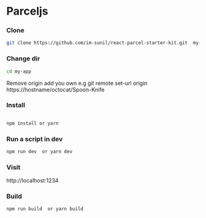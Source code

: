 # Parceljs


### Clone 

```sh 
git clone https://github.com/im-sunil/react-parcel-starter-kit.git  my-app
```

### Change dir 

```sh 
cd my-app
```

Remove origin add you own 
e.g git remote set-url origin https://hostname/octocat/Spoon-Knife

### Install

```sh 

npm install or yarn 
```

### Run a script in dev

```sh 
npm run dev  or yarn dev 
```
### Visit 

http://localhost:1234


### Build

```
npm run build  or yarn build
```

